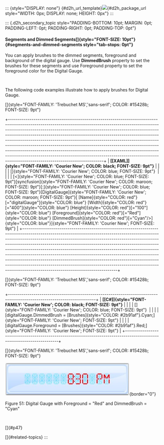 ::: {style="DISPLAY: none"}
[](ms-xhelp:///?Id=d2h_url_template){#d2h_url_template}![](!package_url!){#d2h_package_url style="WIDTH: 0px; DISPLAY: none; HEIGHT: 0px"}
:::

::: {.d2h_secondary_topic style="PADDING-BOTTOM: 10pt; MARGIN: 0pt; PADDING-LEFT: 0pt; PADDING-RIGHT: 0pt; PADDING-TOP: 0pt"}
#### Segments and Dimmed Segments[]{style="FONT-SIZE: 10pt"} {#segments-and-dimmed-segments style="tab-stops: 0pt"}

You can apply brushes to the dimmed segments, foreground and background of the digital gauge. Use **DimmedBrush** property to set the brushes for these segments and use Foreground property to set the foreground color for the Digital Gauge.

 

The following code examples illustrate how to apply brushes for Digital Gauge.

[]{style="FONT-FAMILY: 'Trebuchet MS','sans-serif'; COLOR: #15428b; FONT-SIZE: 9pt"} 

+------------------------------------------------------------------------------------------------------------------------------------------------------------------------------------------------------------------------------------------------------------------------------------------------------------------------------------------------------------------------------------------------------------------------------------------------------------------------------------------------------------------------------------------------------------------------------------------------------------------------------------------------------------------------------------------------+
| **[\[XAML\]]{style="FONT-FAMILY: 'Courier New'; COLOR: black; FONT-SIZE: 9pt"}**                                                                                                                                                                                                                                                                                                                                                                                                                                                                                                                                                                                                               |
|                                                                                                                                                                                                                                                                                                                                                                                                                                                                                                                                                                                                                                                                                                |
| []{style="FONT-FAMILY: 'Courier New'; COLOR: blue; FONT-SIZE: 9pt"}                                                                                                                                                                                                                                                                                                                                                                                                                                                                                                                                                                                                                            |
|                                                                                                                                                                                                                                                                                                                                                                                                                                                                                                                                                                                                                                                                                                |
| [\<]{style="FONT-FAMILY: 'Courier New'; COLOR: blue; FONT-SIZE: 9pt"}[syncfusion]{style="FONT-FAMILY: 'Courier New'; COLOR: maroon; FONT-SIZE: 9pt"}[:]{style="FONT-FAMILY: 'Courier New'; COLOR: blue; FONT-SIZE: 9pt"}[DigitalGauge]{style="FONT-FAMILY: 'Courier New'; COLOR: maroon; FONT-SIZE: 9pt"}[ [Name]{style="COLOR: red"}[=\"digitalGauge\"]{style="COLOR: blue"} [Width]{style="COLOR: red"}[=\"400\"]{style="COLOR: blue"} [Height]{style="COLOR: red"}[=\"100\"]{style="COLOR: blue"} [Foreground]{style="COLOR: red"}[=\"Red\"]{style="COLOR: blue"} [DimmedBrush]{style="COLOR: red"}[=\"Cyan\"/\>]{style="COLOR: blue"}]{style="FONT-FAMILY: 'Courier New'; FONT-SIZE: 9pt"} |
+------------------------------------------------------------------------------------------------------------------------------------------------------------------------------------------------------------------------------------------------------------------------------------------------------------------------------------------------------------------------------------------------------------------------------------------------------------------------------------------------------------------------------------------------------------------------------------------------------------------------------------------------------------------------------------------------+

[]{style="FONT-FAMILY: 'Trebuchet MS','sans-serif'; COLOR: #15428b; FONT-SIZE: 9pt"} 

+--------------------------------------------------------------------------------------------------------------------------+
| **[\[C#\]]{style="FONT-FAMILY: 'Courier New'; COLOR: black; FONT-SIZE: 9pt"}**                                           |
|                                                                                                                          |
| []{style="FONT-FAMILY: 'Courier New'; COLOR: blue; FONT-SIZE: 9pt"}                                                      |
|                                                                                                                          |
| [digitalGauge.DimmedBrush = [Brushes]{style="COLOR: #2b91af"}.Cyan;]{style="FONT-FAMILY: 'Courier New'; FONT-SIZE: 9pt"} |
|                                                                                                                          |
| [digitalGauge.Foreground = [Brushes]{style="COLOR: #2b91af"}.Red;]{style="FONT-FAMILY: 'Courier New'; FONT-SIZE: 9pt"}   |
+--------------------------------------------------------------------------------------------------------------------------+

[]{style="FONT-FAMILY: 'Trebuchet MS','sans-serif'; COLOR: #15428b; FONT-SIZE: 9pt"} 

![](ImagesExt/image54_54.jpg){border="0"}

Figure 51: Digital Gauge with Foreground = \"Red\" and DimmedBrush = \"Cyan\"

 

[]{#p47} 

[]{#related-topics}
:::
